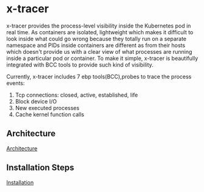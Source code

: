 # x-tracer

x-tracer provides the process-level visibility inside the Kubernetes pod in real time.
As containers are isolated, lightweight which makes it difficult to look inside what could go wrong because they totally run on a separate namespace and PIDs inside containers are different as from their hosts which doesn't provide us with a clear view of what processes are running inside a particular pod or container.
To make it simple, x-tracer is beautifully integrated with BCC tools to provide such kind of visibility. 

Currently, x-tracer includes 7 ebp tools(BCC),probes to trace the process events:
1. Tcp connections: closed, active, established, life
2. Block device I/O 
3. New executed processes
4. Cache kernel function calls

## Architecture

[Architecture](https://github.com/ITRI-ICL-Peregrine/x-tracer/wiki/Architecture)

## Installation Steps

[Installation](https://github.com/ITRI-ICL-Peregrine/x-tracer/wiki/Installation-on-Ubuntu-18.04)
